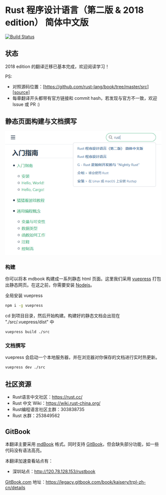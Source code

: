 # Rust 程序设计语言（第二版 & 2018 edition） 简体中文版

[![Build Status](https://travis-ci.org/KaiserY/trpl-zh-cn.svg?branch=master)](https://travis-ci.org/KaiserY/trpl-zh-cn)

## 状态

2018 edition 的翻译迁移已基本完成，欢迎阅读学习！

PS:

* 对照源码位置：[https://github.com/rust-lang/book/tree/master/src][source]
* 每章翻译开头都带有官方链接和 commit hash，若发现与官方不一致，欢迎 Issue 或 PR :)

[source]: https://github.com/rust-lang/book/tree/master/src

## 静态页面构建与文档撰写

![image](./vuepress_page.png)

### 构建

你可以将本 mdbook 构建成一系列静态 html 页面。这里我们采用 [vuepress](https://vuepress.vuejs.org/zh/) 打包出静态网页。在这之前，你需要安装 [Nodejs](https://nodejs.org/zh-cn/)。

全局安装 vuepress

``` bash
npm i -g vuepress
```

cd 到项目目录，然后开始构建。构建好的静态文档会出现在 "./src/.vuepress/dist" 中

```bash
vuepress build ./src
```

### 文档撰写

vuepress 会启动一个本地服务器，并在浏览器对你保存的文档进行实时热更新。

```bash
vuepress dev ./src
```

## 社区资源

- Rust语言中文社区：<https://rust.cc/>
- Rust 中文 Wiki：<https://wiki.rust-china.org/>
- Rust编程语言社区主群：303838735
- Rust 水群：253849562

## GitBook

本翻译主要采用 [mdBook](https://github.com/rust-lang-nursery/mdBook) 格式。同时支持 [GitBook](https://github.com/GitbookIO/gitbook)，但会缺失部分功能，如一些代码没有语法高亮。

本翻译加速查看站点有：
 - 深圳站点：<http://120.78.128.153/rustbook>

[GitBook.com](https://www.gitbook.com/) 地址：<https://legacy.gitbook.com/book/kaisery/trpl-zh-cn/details>
